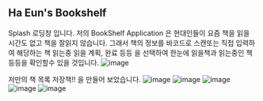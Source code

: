 ## Ha Eun's Bookshelf
Splash 로딩창 입니다. 
저의 BookShelf Application 은 현대인들이 요즘 책을 읽을 시간도 없고 책을 잘읽지 않습니다. 그래서 책의 정보를 바코드로 스캔또는 직접 입력하여 
해당하는 책 읽는중 읽을 계획, 완료 등등 을 선택하여 한눈에 읽을책과 읽는중인 책 등등을 확인할수 있을 것입니다. 
![image](https://user-images.githubusercontent.com/73520071/120608335-0d262000-c48c-11eb-821e-11be2511def1.png)

저만의 책 목록 저장책!! 을 만들어 보았습니다. 
![image](https://user-images.githubusercontent.com/73520071/120608686-6f7f2080-c48c-11eb-8484-80101d73da47.png)
![image](https://user-images.githubusercontent.com/73520071/120608706-7312a780-c48c-11eb-8c4c-ef48b9b16cde.png)
![image](https://user-images.githubusercontent.com/73520071/120608718-77d75b80-c48c-11eb-86f3-d09b393ec1cd.png)
![image](https://user-images.githubusercontent.com/73520071/120608726-7a39b580-c48c-11eb-8d60-4783580c109f.png)
![image](https://user-images.githubusercontent.com/73520071/120608733-7c037900-c48c-11eb-817b-d6669a26793d.png)
